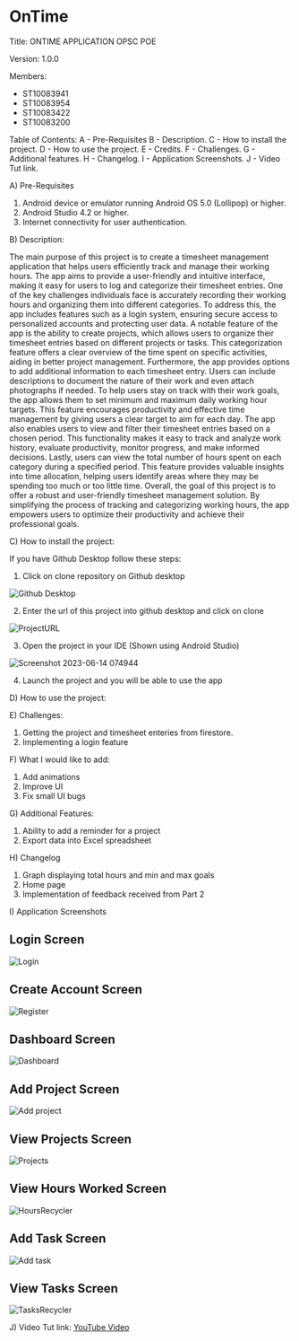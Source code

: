 # OnTime

Title: ONTIME APPLICATION OPSC POE

Version: 1.0.0

Members:
 - ST10083941
 - ST10083954
 - ST10083422
 - ST10083200
 

Table of Contents:
 A - Pre-Requisites
 B - Description.
 C - How to install the project.
 D - How to use the project.
 E - Credits.
 F - Challenges.
 G - Additional features.
 H - Changelog.
 I - Application Screenshots.
 J - Video Tut link.

A) Pre-Requisites

1) Android device or emulator running Android OS 5.0 (Lollipop) or higher.
2) Android Studio 4.2 or higher.
3) Internet connectivity for user authentication.

B) Description: 

The main purpose of this project is to create a timesheet management application that helps users efficiently track and manage their working hours.
The app aims to provide a user-friendly and intuitive interface, making it easy for users to log and categorize their timesheet entries.
One of the key challenges individuals face is accurately recording their working hours and organizing them into different categories.
To address this, the app includes features such as a login system, ensuring secure access to personalized accounts and protecting user data.
A notable feature of the app is the ability to create projects, which allows users to organize their timesheet entries based on different projects or tasks. 
This categorization feature offers a clear overview of the time spent on specific activities, aiding in better project management.
Furthermore, the app provides options to add additional information to each timesheet entry. Users can include descriptions to document the nature of their work and even attach photographs if needed.
To help users stay on track with their work goals, the app allows them to set minimum and maximum daily working hour targets. 
This feature encourages productivity and effective time management by giving users a clear target to aim for each day.
The app also enables users to view and filter their timesheet entries based on a chosen period. 
This functionality makes it easy to track and analyze work history, evaluate productivity, monitor progress, and make informed decisions.
Lastly, users can view the total number of hours spent on each category during a specified period. 
This feature provides valuable insights into time allocation, helping users identify areas where they may be spending too much or too little time.
Overall, the goal of this project is to offer a robust and user-friendly timesheet management solution. 
By simplifying the process of tracking and categorizing working hours, the app empowers users to optimize their productivity and achieve their professional goals.

C) How to install the project:

If you have Github Desktop follow these steps: 

1) Click on clone repository on Github desktop

![Github Desktop](https://github.com/cgov-0406/OPSC7311_POE/assets/63053721/e0b5932c-ebbb-441b-bb9c-61fc85d91c02)

2) Enter the url of this project into github desktop and click on clone 

![ProjectURL](https://github.com/cgov-0406/OPSC7311_POE/assets/63053721/b8caad23-0c97-449f-8775-66261ab60671)

3) Open the project in your IDE (Shown using Android Studio) 

![Screenshot 2023-06-14 074944](https://github.com/cgov-0406/OPSC7311_POE/assets/63053721/1ba3678c-21ca-497f-a22d-d9ada101190c)

4) Launch the project and you will be able to use the app

D) How to use the project:

E) Challenges:

1) Getting the project and timesheet enteries from firestore. 
2) Implementing a login feature

F) What I would like to add:

1) Add animations 
2) Improve UI 
3) Fix small UI bugs

G) Additional Features:

1) Ability to add a reminder for a project
2) Export data into Excel spreadsheet

H) Changelog

1)  Graph displaying total hours and min and max goals
2)  Home page
3)  Implementation of feedback received from Part 2

I) Application Screenshots 


## Login Screen
 ![Login](https://github.com/cgov-0406/OPSC7311_POE/assets/101722512/48625d90-5feb-4858-b4f7-f5c2d5cdea53)


## Create Account Screen
 ![Register](https://github.com/cgov-0406/OPSC7311_POE/assets/101722512/7226ab75-90fa-4a34-b916-df4fcc46d101)


## Dashboard Screen
 ![Dashboard](https://github.com/cgov-0406/OPSC7311_POE/assets/101722512/385c970c-3aa8-41f4-9d52-b2317d35fa3e)



## Add Project Screen
 ![Add project](https://github.com/cgov-0406/OPSC7311_POE/assets/101722512/7b5501ea-6380-4ecb-9fcf-ac1e7bf095f3)



## View Projects Screen
 ![Projects](https://github.com/cgov-0406/OPSC7311_POE/assets/101722512/7b27b722-178b-4dfc-9716-495ddc53f397)


## View Hours Worked Screen
![HoursRecycler](https://github.com/cgov-0406/OPSC7311_POE/assets/101722512/925adcd0-0cbf-41e3-9d28-87769fd5e802)


## Add Task Screen
![Add task](https://github.com/cgov-0406/OPSC7311_POE/assets/101722512/334b8428-6b35-4cd8-a1ce-4406c86fc9c7)


  ## View Tasks Screen 
![TasksRecycler](https://github.com/cgov-0406/OPSC7311_POE/assets/101722512/92b890d9-28f6-4b55-bbf0-362a2a4e5e2b)






    

 
J) Video Tut link: [YouTube Video](https://www.youtube.com/watch?v=-PBK7cLDIJ0)




